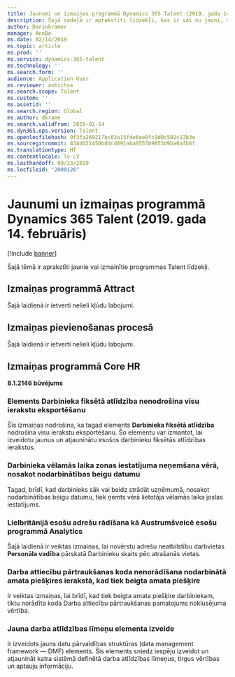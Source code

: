 ```yaml
---
title: Jaunumi un izmaiņas programmā Dynamics 365 Talent (2019. gada 14. februāris)
description: Šajā sadaļā ir aprakstīti līdzekļi, kas ir vai nu jauni, vai kas ir mainīti programmā Microsoft Dynamics 365 Talent.
author: Darinkramer
manager: AnnBe
ms.date: 02/14/2019
ms.topic: article
ms.prod: ''
ms.service: dynamics-365-talent
ms.technology: ''
ms.search.form: ''
audience: Application User
ms.reviewer: anbichse
ms.search.scope: Talent
ms.custom: ''
ms.assetid: ''
ms.search.region: Global
ms.author: dkrame
ms.search.validFrom: 2019-02-14
ms.dyn365.ops.version: Talent
ms.openlocfilehash: 9f3fa269217bc03a15fde6ee0fc9d0c502c17b3e
ms.sourcegitcommit: 434dd21450bddcd891aba0555b9853d9ba0afb6f
ms.translationtype: HT
ms.contentlocale: lv-LV
ms.lasthandoff: 09/23/2019
ms.locfileid: "2009126"
---
```

# <a name="whats-new-or-changed-in-dynamics-365-talent-february-14-2019"></a>Jaunumi un izmaiņas programmā Dynamics 365 Talent (2019. gada 14. februāris)

[!include [banner](includes/banner.md)]

Šajā tēmā ir aprakstīti jaunie vai izmainītie programmas Talent līdzekļi.

## <a name="changes-in-attract"></a>Izmaiņas programmā Attract
Šajā laidienā ir ietverti nelieli kļūdu labojumi.

## <a name="changes-in-onboarding"></a>Izmaiņas pievienošanas procesā
Šajā laidienā ir ietverti nelieli kļūdu labojumi.
 
## <a name="changes-in-core-hr"></a>Izmaiņas programmā Core HR 
**8.1.2146 būvējums**

### <a name="employee-fixed-compensation-entity-doesnt-export-all-records"></a>Elements Darbinieka fiksētā atlīdzība nenodrošina visu ierakstu eksportēšanu
Šīs izmaiņas nodrošina, ka tagad elements **Darbinieka fiksētā atlīdzība** nodrošina visu ierakstu eksportēšanu. Šo elementu var izmantot, lai izveidotu jaunus un atjauninātu esošos darbinieku fiksētās atlīdzības ierakstus. 

### <a name="employment-end-date-doesnt-honor-employee-preferred-time-zone-settings"></a>Darbinieka vēlamās laika zonas iestatījuma neņemšana vērā, nosakot nodarbinātības beigu datumu
Tagad, brīdī, kad darbinieks sāk vai beidz strādāt uzņēmumā, nosakot nodarbinātības beigu datumu, tiek ņemts vērā lietotāja vēlamās laika joslas iestatījums.
 
### <a name="uk-addresses-display-in-analytics-as-eastern-switzerland-addresses"></a>Lielbritānijā esošu adrešu rādīšana kā Austrumšveicē esošu programmā Analytics
Šajā laidienā ir veiktas izmaiņas, lai novērstu adrešu neatbilstību darbvietas **Personāla vadība** pārskatā Darbinieku skaits pēc atrašanās vietas.
 
### <a name="termination-code-is-not-populated-on-the-worker-position-assignment-record-when-ending-the-position"></a>Darba attiecību pārtraukšanas koda nenorādīšana nodarbinātā amata piešķires ierakstā, kad tiek beigta amata piešķire
Ir veiktas izmaiņas, lai brīdī, kad tiek beigta amata piešķire darbiniekam, tiktu norādīta koda Darba attiecību pārtraukšanas pamatojums noklusējuma vērtība.

### <a name="new-entity-created-for-job-compensation-levels"></a>Jauna darba atlīdzības līmeņu elementa izveide
Ir izveidots jauns datu pārvaldības struktūras (data management framework — DMF) elements. Šis elements sniedz iespēju izveidot un atjaunināt katra sistēmā definētā darba atlīdzības līmeņus, tirgus vērtības un aptauju informāciju.
